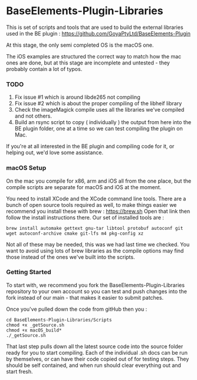 # BaseElements-Plugin-Libraries

This is set of scripts and tools that are used to build the external libraries used in the BE plugin : https://github.com/GoyaPtyLtd/BaseElements-Plugin

At this stage, the only semi completed OS is the macOS one.  

The iOS examples are structured the correct way to match how the mac ones are done, but at this stage are incomplete and untested - they probably contain a lot of typos.  

### TODO 

1. Fix issue #1 which is around libde265 not compiling
2. Fix issue #2 which is about the proper compiling of the libheif library
3. Check the imageMagick compile uses all the libraries we've compiled and not others.
4. Build an rsync script to copy ( individually ) the output from here into the BE plugin folder, one at a time so we can test compiling the plugin on Mac.

If you're at all interested in the BE plugin and compiling code for it, or helping out, we'd love some assistance.


### macOS Setup

On the mac you compile for x86, arm and iOS all from the one place, but the compile scripts are separate for macOS and iOS at the moment.  

You need to install XCode and the XCode command line tools.  There are a bunch of open source tools required as well, to make things easier we recommend you install these with brew : https://brew.sh  Open that link then follow the install instructions there.  Our set of installed tools are :

    brew install automake gettext gnu-tar libtool protobuf autoconf git wget autoconf-archive cmake git-lfs m4 pkg-config xz

Not all of these may be needed, this was we had last time we checked.  You want to avoid using lots of brew libraries as the compile options may find those instead of the ones we've built into the scripts.

### Getting Started

To start with, we recommend you fork the BaseElements-Plugin-Libraries repository to your own account so you can test and push changes into the fork instead of our main - that makes it easier to submit patches.

Once you've pulled down the code from gitHub then you :

    cd BaseElements-Plugin-Libraries/Scripts
    chmod +x _getSource.sh
    chmod +x macOS_build*
    ./_getSource.sh

That last step pulls down all the latest source code into the source folder ready for you to start compiling.  Each of the individual .sh docs can be run by themselves, or can have their code copied out of for testing steps.  They should be self contained, and when run should clear everything out and start fresh.
